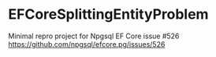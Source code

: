 # EFCoreSplittingEntityProblem
Minimal repro project for Npgsql EF Core issue #526 https://github.com/npgsql/efcore.pg/issues/526
